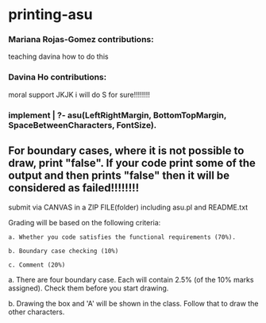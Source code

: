 # printing-asu

### Mariana Rojas-Gomez contributions:
teaching davina how to do this

### Davina Ho contributions:
moral support JKJK i will do S for sure!!!!!!!!

### implement | ?- asu(LeftRightMargin, BottomTopMargin, SpaceBetweenCharacters, FontSize).

## For boundary cases, where it is not possible to draw, print "false". If your code print some of the output and then prints "false" then it will be considered as failed!!!!!!!!

submit via CANVAS in a ZIP FILE(folder) including asu.pl and README.txt

Grading will be based on the following criteria:

    a. Whether you code satisfies the functional requirements (70%).
    
    b. Boundary case checking (10%)
    
    c. Comment (20%)


a. There are four boundary case. Each will contain 2.5% (of the 10% marks assigned). Check them before you start drawing.

b. Drawing the box and 'A' will be shown in the class. Follow that to draw the other characters.

